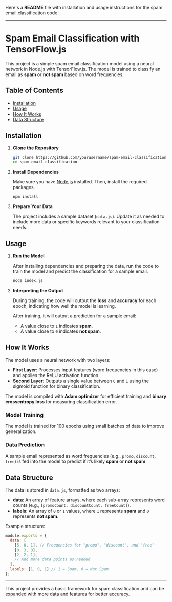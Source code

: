 Here's a **README** file with installation and usage instructions for the spam email classification code:

---

# Spam Email Classification with TensorFlow.js

This project is a simple spam email classification model using a neural network in Node.js with TensorFlow.js. The model is trained to classify an email as **spam** or **not spam** based on word frequencies.

## Table of Contents
- [Installation](#installation)
- [Usage](#usage)
- [How It Works](#how-it-works)
- [Data Structure](#data-structure)

## Installation

1. **Clone the Repository**

   ```bash
   git clone https://github.com/yourusername/spam-email-classification.git
   cd spam-email-classification
   ```

2. **Install Dependencies**

   Make sure you have [Node.js](https://nodejs.org/) installed. Then, install the required packages.

   ```bash
   npm install
   ```

3. **Prepare Your Data**

   The project includes a sample dataset (`data.js`). Update it as needed to include more data or specific keywords relevant to your classification needs.

## Usage

1. **Run the Model**

   After installing dependencies and preparing the data, run the code to train the model and predict the classification for a sample email.

   ```bash
   node index.js
   ```

2. **Interpreting the Output**

   During training, the code will output the **loss** and **accuracy** for each epoch, indicating how well the model is learning.

   After training, it will output a prediction for a sample email:
   - A value close to `1` indicates **spam**.
   - A value close to `0` indicates **not spam**.

## How It Works

The model uses a neural network with two layers:
- **First Layer**: Processes input features (word frequencies in this case) and applies the ReLU activation function.
- **Second Layer**: Outputs a single value between `0` and `1` using the sigmoid function for binary classification.

The model is compiled with **Adam optimizer** for efficient training and **binary crossentropy loss** for measuring classification error.

### Model Training

The model is trained for 100 epochs using small batches of data to improve generalization.

### Data Prediction

A sample email represented as word frequencies (e.g., `promo`, `discount`, `free`) is fed into the model to predict if it’s likely **spam** or **not spam**.

## Data Structure

The data is stored in `data.js`, formatted as two arrays:
- **data**: An array of feature arrays, where each sub-array represents word counts (e.g., `[promoCount, discountCount, freeCount]`).
- **labels**: An array of `0` or `1` values, where `1` represents **spam** and `0` represents **not spam**.

Example structure:

```javascript
module.exports = {
  data: [
    [5, 0, 1], // Frequencies for "promo", "discount", and "free"
    [0, 3, 0],
    [2, 2, 1],
    // Add more data points as needed
  ],
  labels: [1, 0, 1] // 1 = Spam, 0 = Not Spam
};
```

---

This project provides a basic framework for spam classification and can be expanded with more data and features for better accuracy.